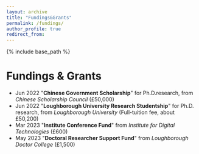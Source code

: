 ```yaml
---
layout: archive
title: "Fundings&Grants"
permalink: /fundings/
author_profile: true
redirect_from:
---
```


{% include base_path %}

Fundings & Grants
=====
* Jun 2022 "**Chinese Government Scholarship**" for Ph.D.research, from *Chinese Scholarship Council* (£50,000)
*	Jun 2022 "**Loughborough University Research Studentship**" for Ph.D. research, from *Loughborough University* (Full-tuition fee, about £50,200)
*	Mar 2023 "**Institute Conference Fund**" from *Institute for Digital Technologies* (£600) 
*	May 2023 "**Doctoral Researcher Support Fund**" from *Loughborough Doctor College* (£1,500)
